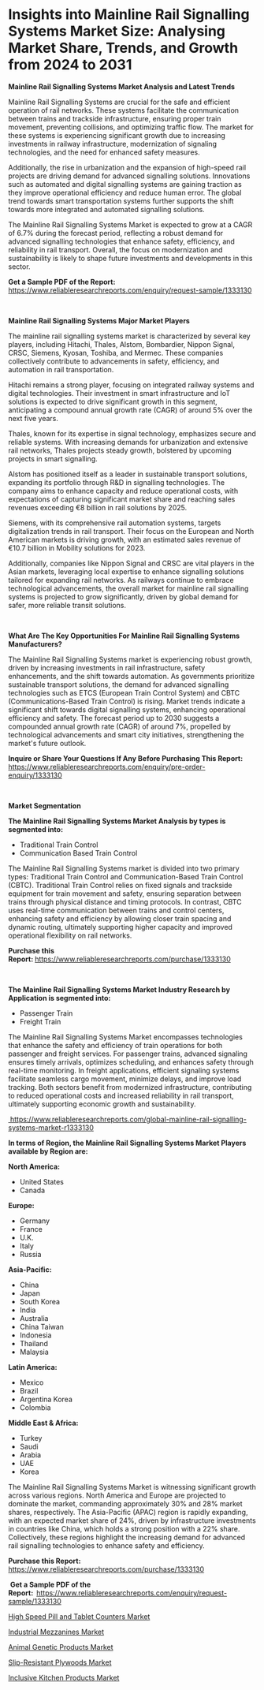 <p><h1>Insights into Mainline Rail Signalling Systems Market Size: Analysing Market Share, Trends, and Growth from 2024 to 2031</h1></p><p><strong>Mainline Rail Signalling Systems Market Analysis and Latest Trends</strong></p>
<p><p>Mainline Rail Signalling Systems are crucial for the safe and efficient operation of rail networks. These systems facilitate the communication between trains and trackside infrastructure, ensuring proper train movement, preventing collisions, and optimizing traffic flow. The market for these systems is experiencing significant growth due to increasing investments in railway infrastructure, modernization of signaling technologies, and the need for enhanced safety measures. </p><p>Additionally, the rise in urbanization and the expansion of high-speed rail projects are driving demand for advanced signalling solutions. Innovations such as automated and digital signalling systems are gaining traction as they improve operational efficiency and reduce human error. The global trend towards smart transportation systems further supports the shift towards more integrated and automated signalling solutions. </p><p>The Mainline Rail Signalling Systems Market is expected to grow at a CAGR of 6.7% during the forecast period, reflecting a robust demand for advanced signalling technologies that enhance safety, efficiency, and reliability in rail transport. Overall, the focus on modernization and sustainability is likely to shape future investments and developments in this sector.</p></p>
<p><strong>Get a Sample PDF of the Report:&nbsp;</strong> <a href="https://www.reliableresearchreports.com/enquiry/request-sample/1333130?utm_campaign=36&utm_medium=2&utm_source=Github&utm_content=ia&utm_term=11122024&utm_id=mainline-rail-signalling-systems">https://www.reliableresearchreports.com/enquiry/request-sample/1333130</a></p>
<p>&nbsp;</p>
<p><strong>Mainline Rail Signalling Systems Major Market Players</strong></p>
<p><p>The mainline rail signalling systems market is characterized by several key players, including Hitachi, Thales, Alstom, Bombardier, Nippon Signal, CRSC, Siemens, Kyosan, Toshiba, and Mermec. These companies collectively contribute to advancements in safety, efficiency, and automation in rail transportation.</p><p>Hitachi remains a strong player, focusing on integrated railway systems and digital technologies. Their investment in smart infrastructure and IoT solutions is expected to drive significant growth in this segment, anticipating a compound annual growth rate (CAGR) of around 5% over the next five years.</p><p>Thales, known for its expertise in signal technology, emphasizes secure and reliable systems. With increasing demands for urbanization and extensive rail networks, Thales projects steady growth, bolstered by upcoming projects in smart signalling.</p><p>Alstom has positioned itself as a leader in sustainable transport solutions, expanding its portfolio through R&D in signalling technologies. The company aims to enhance capacity and reduce operational costs, with expectations of capturing significant market share and reaching sales revenues exceeding €8 billion in rail solutions by 2025.</p><p>Siemens, with its comprehensive rail automation systems, targets digitalization trends in rail transport. Their focus on the European and North American markets is driving growth, with an estimated sales revenue of €10.7 billion in Mobility solutions for 2023.</p><p>Additionally, companies like Nippon Signal and CRSC are vital players in the Asian markets, leveraging local expertise to enhance signalling solutions tailored for expanding rail networks. As railways continue to embrace technological advancements, the overall market for mainline rail signalling systems is projected to grow significantly, driven by global demand for safer, more reliable transit solutions.</p></p>
<p>&nbsp;</p>
<p><strong>What Are The Key Opportunities For Mainline Rail Signalling Systems Manufacturers?</strong></p>
<p><p>The Mainline Rail Signalling Systems market is experiencing robust growth, driven by increasing investments in rail infrastructure, safety enhancements, and the shift towards automation. As governments prioritize sustainable transport solutions, the demand for advanced signalling technologies such as ETCS (European Train Control System) and CBTC (Communications-Based Train Control) is rising. Market trends indicate a significant shift towards digital signalling systems, enhancing operational efficiency and safety. The forecast period up to 2030 suggests a compounded annual growth rate (CAGR) of around 7%, propelled by technological advancements and smart city initiatives, strengthening the market's future outlook.</p></p>
<p><strong>Inquire or Share Your Questions If Any Before Purchasing This Report:</strong> <a href="https://www.reliableresearchreports.com/enquiry/pre-order-enquiry/1333130?utm_campaign=36&utm_medium=2&utm_source=Github&utm_content=ia&utm_term=11122024&utm_id=mainline-rail-signalling-systems">https://www.reliableresearchreports.com/enquiry/pre-order-enquiry/1333130</a></p>
<p>&nbsp;</p>
<p><strong>Market Segmentation</strong></p>
<p><strong>The Mainline Rail Signalling Systems Market Analysis by types is segmented into:</strong></p>
<p><ul><li>Traditional Train Control</li><li>Communication Based Train Control</li></ul></p>
<p><p>The Mainline Rail Signalling Systems market is divided into two primary types: Traditional Train Control and Communication-Based Train Control (CBTC). Traditional Train Control relies on fixed signals and trackside equipment for train movement and safety, ensuring separation between trains through physical distance and timing protocols. In contrast, CBTC uses real-time communication between trains and control centers, enhancing safety and efficiency by allowing closer train spacing and dynamic routing, ultimately supporting higher capacity and improved operational flexibility on rail networks.</p></p>
<p><strong>Purchase this Report:&nbsp;</strong><a href="https://www.reliableresearchreports.com/purchase/1333130?utm_campaign=36&utm_medium=2&utm_source=Github&utm_content=ia&utm_term=11122024&utm_id=mainline-rail-signalling-systems">https://www.reliableresearchreports.com/purchase/1333130</a></p>
<p>&nbsp;</p>
<p><strong>The Mainline Rail Signalling Systems Market Industry Research by Application is segmented into:</strong></p>
<p><ul><li>Passenger Train</li><li>Freight Train</li></ul></p>
<p><p>The Mainline Rail Signalling Systems Market encompasses technologies that enhance the safety and efficiency of train operations for both passenger and freight services. For passenger trains, advanced signaling ensures timely arrivals, optimizes scheduling, and enhances safety through real-time monitoring. In freight applications, efficient signaling systems facilitate seamless cargo movement, minimize delays, and improve load tracking. Both sectors benefit from modernized infrastructure, contributing to reduced operational costs and increased reliability in rail transport, ultimately supporting economic growth and sustainability.</p></p>
<p><a href="https://www.reliableresearchreports.com/global-mainline-rail-signalling-systems-market-r1333130?utm_campaign=36&utm_medium=2&utm_source=Github&utm_content=ia&utm_term=11122024&utm_id=mainline-rail-signalling-systems">&nbsp;https://www.reliableresearchreports.com/global-mainline-rail-signalling-systems-market-r1333130</a></p>
<p><strong>In terms of Region, the Mainline Rail Signalling Systems Market Players available by Region are:</strong></p>
<p>
    <p> <strong> North America: </strong>
        <ul>
            <li>United States</li>
            <li>Canada</li>
        </ul>
        </p> 
    <p> <strong> Europe: </strong>
        <ul>
            <li>Germany</li>
            <li>France</li>
            <li>U.K.</li>
            <li>Italy</li>
            <li>Russia</li>
        </ul>
        </p> 
    <p> <strong> Asia-Pacific: </strong>
        <ul>
            <li>China</li>
            <li>Japan</li>
            <li>South Korea</li>
            <li>India</li>
            <li>Australia</li>
            <li>China Taiwan</li>
            <li>Indonesia</li>
            <li>Thailand</li>
            <li>Malaysia</li>
        </ul>
        </p> 
    <p> <strong> Latin America: </strong>
        <ul>
            <li>Mexico</li>
            <li>Brazil</li>
            <li>Argentina Korea</li>
            <li>Colombia</li>
        </ul>
        </p> 
    <p> <strong> Middle East & Africa: </strong>
        <ul>
            <li>Turkey</li>
            <li>Saudi</li>
            <li>Arabia</li>
            <li>UAE</li>
            <li>Korea</li>
        </ul>
    </p>
    </p>
<p><p>The Mainline Rail Signalling Systems Market is witnessing significant growth across various regions. North America and Europe are projected to dominate the market, commanding approximately 30% and 28% market shares, respectively. The Asia-Pacific (APAC) region is rapidly expanding, with an expected market share of 24%, driven by infrastructure investments in countries like China, which holds a strong position with a 22% share. Collectively, these regions highlight the increasing demand for advanced rail signalling technologies to enhance safety and efficiency.</p></p>
<p><strong>Purchase this Report: </strong><a href="https://www.reliableresearchreports.com/purchase/1333130?utm_campaign=36&utm_medium=2&utm_source=Github&utm_content=ia&utm_term=11122024&utm_id=mainline-rail-signalling-systems">https://www.reliableresearchreports.com/purchase/1333130</a></p>
<p>&nbsp;<strong>Get a Sample PDF of the Report:&nbsp;&nbsp;</strong><a href="https://www.reliableresearchreports.com/enquiry/request-sample/1333130?utm_campaign=36&utm_medium=2&utm_source=Github&utm_content=ia&utm_term=11122024&utm_id=mainline-rail-signalling-systems">https://www.reliableresearchreports.com/enquiry/request-sample/1333130</a></p>
<p><strong></strong></p>
<p><p><a href="https://github.com/SanjidaKhan901/Market-Research-Report-List-1/blob/main/high-speed-pill-and-tablet-counters-market.md?utm_campaign=36&utm_medium=2&utm_source=Github&utm_content=ia&utm_term=11122024&utm_id=mainline-rail-signalling-systems">High Speed Pill and Tablet Counters Market</a></p><p><a href="https://www.linkedin.com/pulse/industrial-mezzanines-market-size-estimated-grow-cagr-zv2zc?utm_campaign=36&utm_medium=2&utm_source=Github&utm_content=ia&utm_term=11122024&utm_id=mainline-rail-signalling-systems">Industrial Mezzanines Market</a></p><p><a href="https://www.linkedin.com/pulse/animal-genetic-products-market-growth-study-projects-l7cvc?utm_campaign=36&utm_medium=2&utm_source=Github&utm_content=ia&utm_term=11122024&utm_id=mainline-rail-signalling-systems">Animal Genetic Products Market</a></p><p><a href="https://github.com/tamvrosiya/Market-Research-Report-List-6/blob/main/slip-resistant-plywoods-market.md?utm_campaign=36&utm_medium=2&utm_source=Github&utm_content=ia&utm_term=11122024&utm_id=mainline-rail-signalling-systems">Slip-Resistant Plywoods Market</a></p><p><a href="https://www.linkedin.com/pulse/c-hannibex-sqmmf?utm_campaign=36&utm_medium=2&utm_source=Github&utm_content=ia&utm_term=11122024&utm_id=mainline-rail-signalling-systems">Inclusive Kitchen Products Market</a></p></p>
